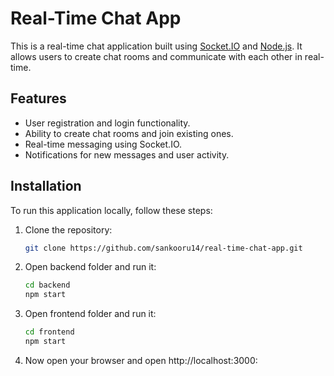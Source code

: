 # Real-Time Chat App

This is a real-time chat application built using [Socket.IO](https://socket.io/) and [Node.js](https://nodejs.org/). It allows users to create chat rooms and communicate with each other in real-time.

## Features

- User registration and login functionality.
- Ability to create chat rooms and join existing ones.
- Real-time messaging using Socket.IO.
- Notifications for new messages and user activity.



## Installation

To run this application locally, follow these steps:

1. Clone the repository:

   ```bash
   git clone https://github.com/sankooru14/real-time-chat-app.git
2. Open backend folder and run it:

   ```bash
   cd backend
   npm start

3. Open frontend folder and run it:

   ```bash
   cd frontend
   npm start
4. Now open your browser and open  http://localhost:3000:

